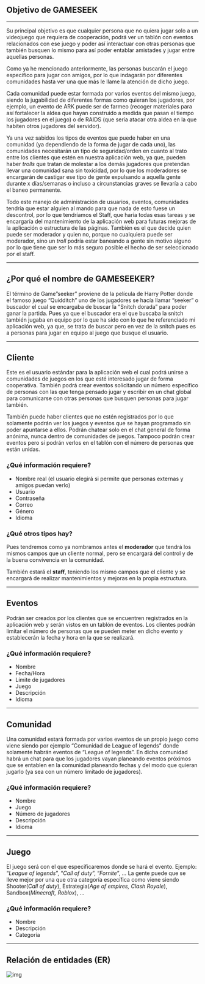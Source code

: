 ## **Objetivo de GAMESEEK**

------



Su principal objetivo es que cualquier persona que no quiera jugar solo a un videojuego que requiera de cooperación, podrá ver un tablón con eventos relacionados con ese juego y poder así interactuar con otras personas que también busquen lo mismo para así poder entablar amistades y jugar entre aquellas personas.

Como ya he mencionado anteriormente, las personas buscarán el juego específico para jugar con amigos, por lo que indagarán por diferentes comunidades hasta ver una que más le llame la atención de dicho juego.

Cada comunidad puede estar formada por varios eventos del mismo juego, siendo la jugabilidad de diferentes formas como quieran los jugadores, por ejemplo, un evento de ARK puede ser de farmeo (recoger materiales para así fortalecer la aldea que hayan construido a medida que pasan el tiempo los jugadores en el juego) o de RAIDS (que sería atacar otra aldea en la que habiten otros jugadores del servidor). 

Ya una vez sabidos los tipos de eventos que puede haber en una comunidad (ya dependiendo de la forma de jugar de cada uno), las comunidades necesitarán un tipo de seguridad/orden en cuanto al trato entre los clientes que estén en nuestra aplicación web, ya que, pueden haber *trolls* que tratan de molestar a los demás jugadores que pretendan llevar una comunidad sana sin toxicidad, por lo que los moderadores se encargarán de castigar ese tipo de gente expulsando a aquella gente durante x días/semanas o incluso a circunstancias graves se llevaría a cabo el baneo permanente.

Todo este manejo de administración de usuarios, eventos, comunidades tendría que estar alguien al mando para que nada de esto fuese un descontrol, por lo que tendríamos el Staff, que haría todas esas tareas y se encargaría del mantenimiento de la aplicación web para futuras mejoras de la aplicación o estructura de las páginas. También es el que decide quien puede ser moderador y quien no, porque no cualquiera puede ser moderador, sino un *troll* podría estar baneando a gente sin motivo alguno por lo que tiene que ser lo más seguro posible el hecho de ser seleccionado por el staff.

------



## **¿Por qué el nombre de GAMESEEKER?**


El término de Game”seeker” proviene de la película de Harry Potter donde el famoso juego “Quidditch” uno de los jugadores se hacía llamar “seeker” o buscador el cual se encargaba de buscar la “Snitch dorada” para poder ganar la partida. Pues ya que el buscador era el que buscaba la snitch también jugaba en equipo por lo que ha sido con lo que he referenciado mi aplicación web, ya que, se trata de buscar pero en vez de la snitch pues es a personas para jugar en equipo al juego que busque el usuario.

------

## **Cliente**


Este es el usuario estándar para la aplicación web el cual podrá unirse a comunidades de juegos en los que esté interesado jugar de forma cooperativa. También podrá crear eventos solicitando un número específico de personas con las que tenga pensado jugar y escribir en un chat global para comunicarse con otras personas que busquen personas para jugar también.

También puede haber clientes que no estén registrados por lo que solamente podrán ver los juegos y eventos que se hayan programado sin poder apuntarse a ellos. Podrán chatear solo en el chat general de forma anónima, nunca dentro de comunidades de juegos. Tampoco podrán crear eventos pero sí podrán verlos en el tablón con el número de personas que están unidas.

### **¿Qué información requiere?**

- Nombre real (el usuario elegirá si permite que personas externas y amigos puedan verlo)
- Usuario
- Contraseña
- Correo
- Género
- Idioma


### **¿Qué otros tipos hay?**

Pues tendremos como ya nombramos antes el **moderador** que tendrá los mismos campos que un cliente normal, pero se encargará del control y de la buena convivencia en la comunidad.

También estará el **staff**, teniendo los mismo campos que el cliente y se encargará de realizar mantenimientos y mejoras en la propia estructura. 

------

## **Eventos**

Podrán ser creados por los clientes que se encuentren registrados en la aplicación web y serán vistos en un tablón de eventos. Los clientes podrán limitar el número de personas que se pueden meter en dicho evento y establecerán la fecha y hora en la que se realizará.

### **¿Qué información requiere?**

- Nombre
- Fecha/Hora
- Límite de jugadores
- Juego
- Descripción
- Idioma

------

## **Comunidad**

Una comunidad estará formada por varios eventos de un propio juego como viene siendo por ejemplo “Comunidad de League of legends” donde solamente habrán eventos de “League of legends”. En dicha comunidad habrá un chat para que los jugadores vayan planeando eventos próximos que se entablen en la comunidad planeando fechas y del modo que quieran jugarlo (ya sea con un número limitado de jugadores).

### **¿Qué información requiere?**

- Nombre
- Juego
- Número de jugadores
- Descripción
- Idioma

------

## **Juego**

El juego será con el que especificaremos donde se hará el evento. Ejemplo: “*League of legends*”, “*Call of duty*”, “*Fornite*”, …
La gente puede que se lleve mejor por una que otra categoría específica como viene siendo Shooter(*Call of duty*), Estrategia(*Age of empires, Clash Royale*), Sandbox(*Minecraft, Roblox*), …

### **¿Qué información requiere?**

- Nombre
- Descripción
- Categoría

------

## **Relación de entidades (ER)**


![img](https://lh6.googleusercontent.com/Z8yr9BlGkuOvUoMx-zMCU7Y0VVC0LxcHelLJW9RvgK2sPPKuBgkS1hi5xfYL8Yy0xd5M0lnAJly2hFTnJq74jGsyFAgZag8BaJIgFcfxbrTZhlS5q0I4rffQX9jeMBI6NhJWx6tQkCgluMSeJR0nO7iSvkfd6QVSyPi4NdQWOtq2Wxq8ahJUwLjm)
